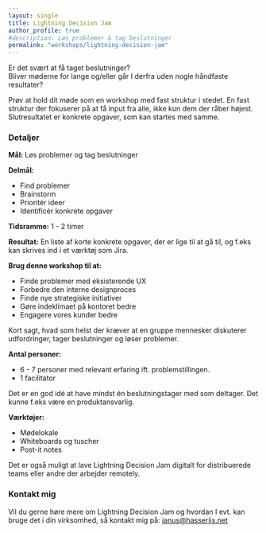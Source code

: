 ```yaml
---
layout: single
title: Lightning Decision Jam
author_profile: true
#description: Løs problemer & tag beslutninger
permalink: "workshops/lightning-decision-jam"
---
```


Er det svært at få taget beslutninger? <br />
Bliver møderne for lange og/eller går I derfra uden nogle håndfaste resultater?

Prøv at hold dit møde som en workshop med fast struktur i stedet.
En fast struktur der fokuserer på at få input fra alle, ikke kun dem der råber højest.
Slutresultatet er konkrete opgaver, som kan startes med samme.

### Detaljer

**Mål:** Løs problemer og tag beslutninger

**Delmål:**

- Find problemer
- Brainstorm
- Prioritér ideer
- Identificér konkrete opgaver

**Tidsramme:** 1 - 2 timer

**Resultat:** En liste af korte konkrete opgaver, der er lige til at gå til, og f.eks kan skrives ind i et værktøj som Jira.

**Brug denne workshop til at:**

- Finde problemer med eksisterende UX
- Forbedre den interne designproces
- Finde nye strategiske initiativer
- Gøre indeklimaet på kontoret bedre
- Engagere vores kunder bedre

Kort sagt, hvad som helst der kræver at en gruppe mennesker diskuterer udfordringer, tager beslutninger og løser problemer.

**Antal personer:**

- 6 - 7 personer med relevant erfaring ift. problemstillingen.
- 1 facilitator

Det er en god idé at have mindst én beslutningstager med som deltager. Det kunne f.eks være en produktansvarlig.

**Værktøjer:**

- Mødelokale
- Whiteboards og tuscher
- Post-it notes

Det er også muligt at lave Lightning Decision Jam digitalt for distribuerede teams eller andre der arbejder remotely.

### Kontakt mig

Vil du gerne høre mere om Lightning Decision Jam og hvordan I evt. kan bruge det i din virksomhed, så kontakt mig på: <a href="mailto:janus@hasseriis.net">janus@hasseriis.net</a>
